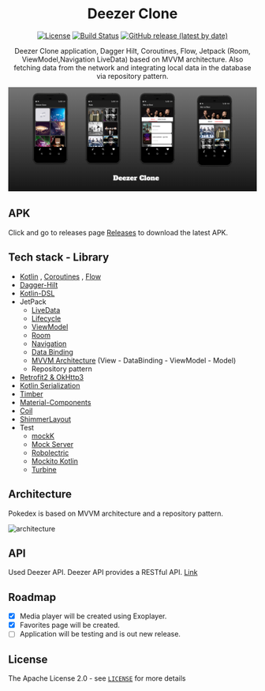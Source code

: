 <h1 align="center">Deezer Clone</h1>

<p align="center">
  <a href="https://opensource.org/licenses/Apache-2.0"><img alt="License" src="https://img.shields.io/badge/License-Apache%202.0-blue.svg"/></a>
  <a href="https://github.com/fevziomurtekin/DeezerClone/actions"><img alt="Build Status" src="https://github.com/fevziomurtekin/DeezerClone/workflows/Android%20CI/badge.svg"/></a> 
 <a href="https://github.com/fevziomurtekin/DeezerClone/releases/"><img alt="GitHub release (latest by date)" src="https://img.shields.io/github/v/release/fevziomurtekin/DeezerClone?style=plastic"></a>

</p>

<p align="center">  
 Deezer Clone application, Dagger Hilt, Coroutines, Flow, Jetpack (Room, ViewModel,Navigation LiveData) based on MVVM architecture. Also fetching data from the network and integrating local data in the database via repository pattern.
</p>

<p align="center">
<img src="/art/banner.png"/>
</p>

## APK
Click and go to releases page [Releases](https://github.com/fevziomurtekin/DeezerClone/releases/) to download the latest APK.



## Tech stack - Library
- [Kotlin](https://kotlinlang.org/) , [Coroutines](https://github.com/Kotlin/kotlinx.coroutines) , [Flow](https://kotlin.github.io/kotlinx.coroutines/kotlinx-coroutines-core/kotlinx.coroutines.flow/)
- [Dagger-Hilt](https://developer.android.com/training/dependency-injection/hilt-android)
- [Kotlin-DSL](https://docs.gradle.org/current/userguide/kotlin_dsl.html)
- JetPack
  - [LiveData](https://developer.android.com/topic/libraries/architecture/livedata) 
  - [Lifecycle](https://developer.android.com/jetpack/androidx/releases/lifecycle) 
  - [ViewModel](https://developer.android.com/topic/libraries/architecture/viewmodel) 
  - [Room](https://developer.android.com/topic/libraries/architecture/room)
  - [Navigation](https://developer.android.com/guide/navigation/navigation-getting-started)
  - [Data Binding](https://developer.android.com/topic/libraries/data-binding)
  - [MVVM Architecture]() (View - DataBinding - ViewModel - Model)
  - Repository pattern
- [Retrofit2 & OkHttp3](https://github.com/square/retrofit)
- [Kotlin Serialization](https://github.com/Kotlin/kotlinx.serialization)
- [Timber](https://github.com/JakeWharton/timber)
- [Material-Components](https://github.com/material-components/material-components-android)
- [Coil](https://github.com/coil-kt/coil)
- [ShimmerLayout](http://facebook.github.io/shimmer-android/)
- Test
  - [mockK](https://mockk.io/)
  - [Mock Server](https://www.mock-server.com/)
  - [Robolectric](http://robolectric.org/)
  - [Mockito Kotlin](https://github.com/nhaarman/mockito-kotlin)
  - [Turbine](https://cashapp.github.io/turbine/docs/0.x/turbine/)

## Architecture
Pokedex is based on MVVM architecture and a repository pattern.

![architecture](https://raw.githubusercontent.com/fevziomurtekin/hackernewsapp/master/screenshot/mvvm.png)

## API
Used Deezer API. Deezer API provides a RESTful API. [Link](https://developers.deezer.com/api/)

## Roadmap
- [x] Media player will be created using Exoplayer.
- [x] Favorites page will be created.
- [ ] Application will be testing and is out new release.

## License
The Apache License 2.0 - see [`LICENSE`](LICENSE) for more details
